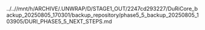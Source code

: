 ../..//mnt/h/ARCHIVE/.UNWRAP/D/STAGE1_OUT/2247cd293227/DuRiCore_backup_20250805_170301/backup_repository/phase5_5_backup_20250805_103905/DURI_PHASE5_5_NEXT_STEPS.md